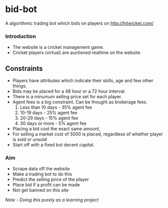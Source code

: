 # bid-bot
A algorithmic trading bot which bids on players on http://hitwicket.com/


### Introduction

* The website is a cricket management game.
* Cricket players (virtual) are auctioned realtime on the website.

## Constraints

* Players have attributes which indicate their skills, age and few other things.
* Bids may be placed for a 48 hour or a 72 hour interval.
* There is a minumum selling price set for each player.
* Agent fees is a big constraint. Can be thought as brokerage fees.
    1. Less than 10 days - 35% agent fee
    2. 10-19 days - 25% agent fee
    3. 20-29 days - 15% agent fee
    4. 30 days or more - 5% agent fee
* Placing a bid cost the exact same amount,
* For selling a market cost of 5000 is placed, regardless of whether player is sold or unsold
* Start off with a fixed but decent capital.


### Aim

* Scrape data off the website
* Make a trading bot to do this
* Predict the selling price of the player
* Place bid if a profit can be made
* Not get banned on this site



*Note - Doing this purely as a learning project*

